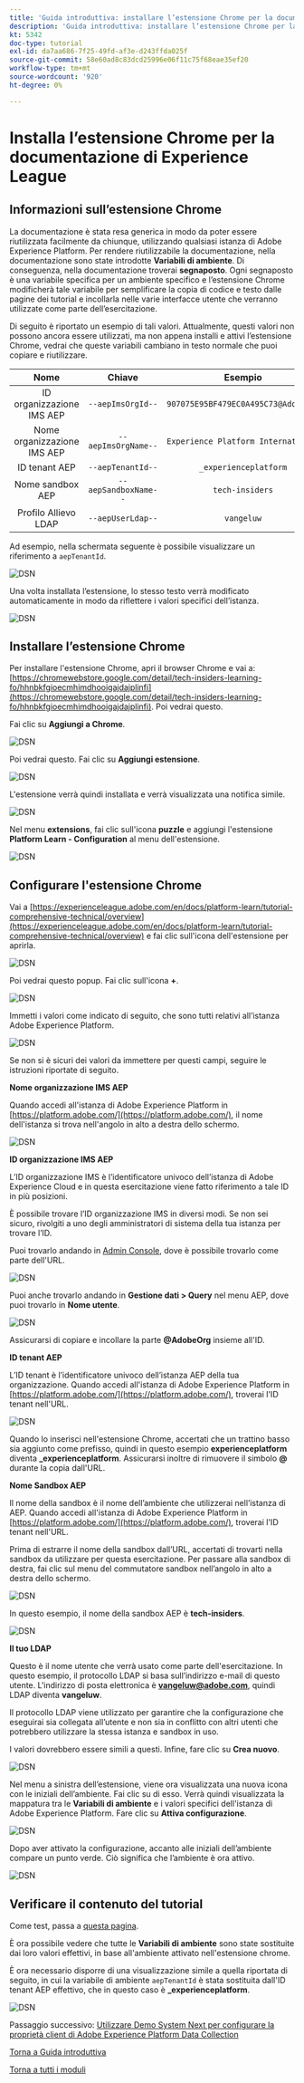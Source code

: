 ```yaml
---
title: 'Guida introduttiva: installare l’estensione Chrome per la documentazione di Experience League'
description: 'Guida introduttiva: installare l’estensione Chrome per la documentazione di Experience League'
kt: 5342
doc-type: tutorial
exl-id: da7aa686-7f25-49fd-af3e-d243ffda025f
source-git-commit: 58e60ad8c83dcd25996e06f11c75f68eae35ef20
workflow-type: tm+mt
source-wordcount: '920'
ht-degree: 0%

---
```


# Installa l’estensione Chrome per la documentazione di Experience League

## Informazioni sull’estensione Chrome

La documentazione è stata resa generica in modo da poter essere riutilizzata facilmente da chiunque, utilizzando qualsiasi istanza di Adobe Experience Platform.
Per rendere riutilizzabile la documentazione, nella documentazione sono state introdotte **Variabili di ambiente**. Di conseguenza, nella documentazione troverai **segnaposto**. Ogni segnaposto è una variabile specifica per un ambiente specifico e l’estensione Chrome modificherà tale variabile per semplificare la copia di codice e testo dalle pagine dei tutorial e incollarla nelle varie interfacce utente che verranno utilizzate come parte dell’esercitazione.

Di seguito è riportato un esempio di tali valori. Attualmente, questi valori non possono ancora essere utilizzati, ma non appena installi e attivi l’estensione Chrome, vedrai che queste variabili cambiano in testo normale che puoi copiare e riutilizzare.

| Nome | Chiave | Esempio |
|:-------------:| :---------------:| :---------------:|
| ID organizzazione IMS AEP | `--aepImsOrgId--` | `907075E95BF479EC0A495C73@AdobeOrg` |
| Nome organizzazione IMS AEP | `--aepImsOrgName--` | `Experience Platform International` |
| ID tenant AEP | `--aepTenantId--` | `_experienceplatform` |
| Nome sandbox AEP | `--aepSandboxName--` | `tech-insiders` |
| Profilo Allievo LDAP | `--aepUserLdap--` | `vangeluw` |

Ad esempio, nella schermata seguente è possibile visualizzare un riferimento a `aepTenantId`.

![DSN](./images/mod7before.png)

Una volta installata l’estensione, lo stesso testo verrà modificato automaticamente in modo da riflettere i valori specifici dell’istanza.

![DSN](./images/mod7.png)

## Installare l’estensione Chrome

Per installare l&#39;estensione Chrome, apri il browser Chrome e vai a: [https://chromewebstore.google.com/detail/tech-insiders-learning-fo/hhnbkfgioecmhimdhooigajdajplinfi](https://chromewebstore.google.com/detail/tech-insiders-learning-fo/hhnbkfgioecmhimdhooigajdajplinfi). Poi vedrai questo.

Fai clic su **Aggiungi a Chrome**.

![DSN](./images/c2.png)

Poi vedrai questo. Fai clic su **Aggiungi estensione**.

![DSN](./images/c3.png)

L&#39;estensione verrà quindi installata e verrà visualizzata una notifica simile.

![DSN](./images/c4.png)

Nel menu **extensions**, fai clic sull&#39;icona **puzzle** e aggiungi l&#39;estensione **Platform Learn - Configuration** al menu dell&#39;estensione.

![DSN](./images/c6.png)

## Configurare l&#39;estensione Chrome

Vai a [https://experienceleague.adobe.com/en/docs/platform-learn/tutorial-comprehensive-technical/overview](https://experienceleague.adobe.com/en/docs/platform-learn/tutorial-comprehensive-technical/overview) e fai clic sull&#39;icona dell&#39;estensione per aprirla.

![DSN](./images/tuthome.png)

Poi vedrai questo popup. Fai clic sull&#39;icona **+**.

![DSN](./images/c7.png)

Immetti i valori come indicato di seguito, che sono tutti relativi all’istanza Adobe Experience Platform.

![DSN](./images/c8.png)

Se non si è sicuri dei valori da immettere per questi campi, seguire le istruzioni riportate di seguito.

**Nome organizzazione IMS AEP**

Quando accedi all&#39;istanza di Adobe Experience Platform in [https://platform.adobe.com/](https://platform.adobe.com/), il nome dell&#39;istanza si trova nell&#39;angolo in alto a destra dello schermo.

![DSN](./images/aepname.png)

**ID organizzazione IMS AEP**

L’ID organizzazione IMS è l’identificatore univoco dell’istanza di Adobe Experience Cloud e in questa esercitazione viene fatto riferimento a tale ID in più posizioni.

È possibile trovare l’ID organizzazione IMS in diversi modi. Se non sei sicuro, rivolgiti a uno degli amministratori di sistema della tua istanza per trovare l’ID.

Puoi trovarlo andando in [Admin Console](https://adminconsole.adobe.com/), dove è possibile trovarlo come parte dell&#39;URL.

![DSN](./images/aepid1.png)

Puoi anche trovarlo andando in **Gestione dati > Query** nel menu AEP, dove puoi trovarlo in **Nome utente**.

![DSN](./images/aepid2.png)

Assicurarsi di copiare e incollare la parte **@AdobeOrg** insieme all&#39;ID.

**ID tenant AEP**

L’ID tenant è l’identificatore univoco dell’istanza AEP della tua organizzazione. Quando accedi all&#39;istanza di Adobe Experience Platform in [https://platform.adobe.com/](https://platform.adobe.com/), troverai l&#39;ID tenant nell&#39;URL.

![DSN](./images/aeptenantid.png)

Quando lo inserisci nell&#39;estensione Chrome, accertati che un trattino basso sia aggiunto come prefisso, quindi in questo esempio **experienceplatform** diventa **_experienceplatform**. Assicurarsi inoltre di rimuovere il simbolo **@** durante la copia dall&#39;URL.

**Nome Sandbox AEP**

Il nome della sandbox è il nome dell’ambiente che utilizzerai nell’istanza di AEP. Quando accedi all&#39;istanza di Adobe Experience Platform in [https://platform.adobe.com/](https://platform.adobe.com/), troverai l&#39;ID tenant nell&#39;URL.

Prima di estrarre il nome della sandbox dall’URL, accertati di trovarti nella sandbox da utilizzare per questa esercitazione. Per passare alla sandbox di destra, fai clic sul menu del commutatore sandbox nell’angolo in alto a destra dello schermo.

![DSN](./images/aepsandboxsw.png)

In questo esempio, il nome della sandbox AEP è **tech-insiders**.

![DSN](./images/aepsname.png)

**Il tuo LDAP**

Questo è il nome utente che verrà usato come parte dell&#39;esercitazione. In questo esempio, il protocollo LDAP si basa sull’indirizzo e-mail di questo utente. L&#39;indirizzo di posta elettronica è **vangeluw@adobe.com**, quindi LDAP diventa **vangeluw**.

Il protocollo LDAP viene utilizzato per garantire che la configurazione che eseguirai sia collegata all’utente e non sia in conflitto con altri utenti che potrebbero utilizzare la stessa istanza e sandbox in uso.

I valori dovrebbero essere simili a questi.
Infine, fare clic su **Crea nuovo**.

![DSN](./images/c8a.png)


Nel menu a sinistra dell’estensione, viene ora visualizzata una nuova icona con le iniziali dell’ambiente. Fai clic su di esso. Verrà quindi visualizzata la mappatura tra le **Variabili di ambiente** e i valori specifici dell&#39;istanza di Adobe Experience Platform. Fare clic su **Attiva configurazione**.

![DSN](./images/c9.png)

Dopo aver attivato la configurazione, accanto alle iniziali dell’ambiente compare un punto verde. Ciò significa che l’ambiente è ora attivo.

![DSN](./images/c10.png)

## Verificare il contenuto del tutorial

Come test, passa a [questa pagina](https://experienceleague.adobe.com/en/docs/platform-learn/tutorial-comprehensive-technical/datadistiller/module51/ex4).

È ora possibile vedere che tutte le **Variabili di ambiente** sono state sostituite dai loro valori effettivi, in base all&#39;ambiente attivato nell&#39;estensione chrome.

È ora necessario disporre di una visualizzazione simile a quella riportata di seguito, in cui la variabile di ambiente `aepTenantId` è stata sostituita dall&#39;ID tenant AEP effettivo, che in questo caso è **_experienceplatform**.

![DSN](./images/mod7.png)

Passaggio successivo: [Utilizzare Demo System Next per configurare la proprietà client di Adobe Experience Platform Data Collection](./ex2.md)

[Torna a Guida introduttiva](./getting-started.md)

[Torna a tutti i moduli](./../../../overview.md)
